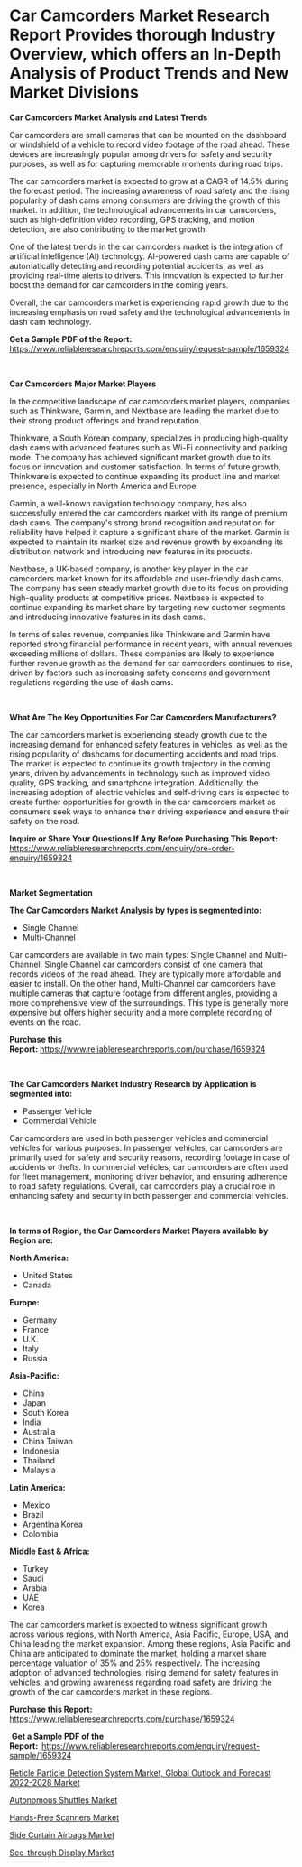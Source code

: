 <p><h1>Car Camcorders Market Research Report Provides thorough Industry Overview, which offers an In-Depth Analysis of Product Trends and New Market Divisions</h1></p><p><strong>Car Camcorders Market Analysis and Latest Trends</strong></p>
<p><p>Car camcorders are small cameras that can be mounted on the dashboard or windshield of a vehicle to record video footage of the road ahead. These devices are increasingly popular among drivers for safety and security purposes, as well as for capturing memorable moments during road trips.</p><p>The car camcorders market is expected to grow at a CAGR of 14.5% during the forecast period. The increasing awareness of road safety and the rising popularity of dash cams among consumers are driving the growth of this market. In addition, the technological advancements in car camcorders, such as high-definition video recording, GPS tracking, and motion detection, are also contributing to the market growth.</p><p>One of the latest trends in the car camcorders market is the integration of artificial intelligence (AI) technology. AI-powered dash cams are capable of automatically detecting and recording potential accidents, as well as providing real-time alerts to drivers. This innovation is expected to further boost the demand for car camcorders in the coming years.</p><p>Overall, the car camcorders market is experiencing rapid growth due to the increasing emphasis on road safety and the technological advancements in dash cam technology.</p></p>
<p><strong>Get a Sample PDF of the Report:&nbsp;</strong> <a href="https://www.reliableresearchreports.com/enquiry/request-sample/1659324">https://www.reliableresearchreports.com/enquiry/request-sample/1659324</a></p>
<p>&nbsp;</p>
<p><strong>Car Camcorders Major Market Players</strong></p>
<p><p>In the competitive landscape of car camcorders market players, companies such as Thinkware, Garmin, and Nextbase are leading the market due to their strong product offerings and brand reputation. </p><p>Thinkware, a South Korean company, specializes in producing high-quality dash cams with advanced features such as Wi-Fi connectivity and parking mode. The company has achieved significant market growth due to its focus on innovation and customer satisfaction. In terms of future growth, Thinkware is expected to continue expanding its product line and market presence, especially in North America and Europe.</p><p>Garmin, a well-known navigation technology company, has also successfully entered the car camcorders market with its range of premium dash cams. The company's strong brand recognition and reputation for reliability have helped it capture a significant share of the market. Garmin is expected to maintain its market size and revenue growth by expanding its distribution network and introducing new features in its products.</p><p>Nextbase, a UK-based company, is another key player in the car camcorders market known for its affordable and user-friendly dash cams. The company has seen steady market growth due to its focus on providing high-quality products at competitive prices. Nextbase is expected to continue expanding its market share by targeting new customer segments and introducing innovative features in its dash cams. </p><p>In terms of sales revenue, companies like Thinkware and Garmin have reported strong financial performance in recent years, with annual revenues exceeding millions of dollars. These companies are likely to experience further revenue growth as the demand for car camcorders continues to rise, driven by factors such as increasing safety concerns and government regulations regarding the use of dash cams.</p></p>
<p>&nbsp;</p>
<p><strong>What Are The Key Opportunities For Car Camcorders Manufacturers?</strong></p>
<p><p>The car camcorders market is experiencing steady growth due to the increasing demand for enhanced safety features in vehicles, as well as the rising popularity of dashcams for documenting accidents and road trips. The market is expected to continue its growth trajectory in the coming years, driven by advancements in technology such as improved video quality, GPS tracking, and smartphone integration. Additionally, the increasing adoption of electric vehicles and self-driving cars is expected to create further opportunities for growth in the car camcorders market as consumers seek ways to enhance their driving experience and ensure their safety on the road.</p></p>
<p><strong>Inquire or Share Your Questions If Any Before Purchasing This Report:</strong> <a href="https://www.reliableresearchreports.com/enquiry/pre-order-enquiry/1659324">https://www.reliableresearchreports.com/enquiry/pre-order-enquiry/1659324</a></p>
<p>&nbsp;</p>
<p><strong>Market Segmentation</strong></p>
<p><strong>The Car Camcorders Market Analysis by types is segmented into:</strong></p>
<p><ul><li>Single Channel</li><li>Multi-Channel</li></ul></p>
<p><p>Car camcorders are available in two main types: Single Channel and Multi-Channel. Single Channel car camcorders consist of one camera that records videos of the road ahead. They are typically more affordable and easier to install. On the other hand, Multi-Channel car camcorders have multiple cameras that capture footage from different angles, providing a more comprehensive view of the surroundings. This type is generally more expensive but offers higher security and a more complete recording of events on the road.</p></p>
<p><strong>Purchase this Report:&nbsp;</strong><a href="https://www.reliableresearchreports.com/purchase/1659324">https://www.reliableresearchreports.com/purchase/1659324</a></p>
<p>&nbsp;</p>
<p><strong>The Car Camcorders Market Industry Research by Application is segmented into:</strong></p>
<p><ul><li>Passenger Vehicle</li><li>Commercial Vehicle</li></ul></p>
<p><p>Car camcorders are used in both passenger vehicles and commercial vehicles for various purposes. In passenger vehicles, car camcorders are primarily used for safety and security reasons, recording footage in case of accidents or thefts. In commercial vehicles, car camcorders are often used for fleet management, monitoring driver behavior, and ensuring adherence to road safety regulations. Overall, car camcorders play a crucial role in enhancing safety and security in both passenger and commercial vehicles.</p></p>
<p>&nbsp;</p>
<p><strong>In terms of Region, the Car Camcorders Market Players available by Region are:</strong></p>
<p>
    <p> <strong> North America: </strong>
        <ul>
            <li>United States</li>
            <li>Canada</li>
        </ul>
        </p> 
    <p> <strong> Europe: </strong>
        <ul>
            <li>Germany</li>
            <li>France</li>
            <li>U.K.</li>
            <li>Italy</li>
            <li>Russia</li>
        </ul>
        </p> 
    <p> <strong> Asia-Pacific: </strong>
        <ul>
            <li>China</li>
            <li>Japan</li>
            <li>South Korea</li>
            <li>India</li>
            <li>Australia</li>
            <li>China Taiwan</li>
            <li>Indonesia</li>
            <li>Thailand</li>
            <li>Malaysia</li>
        </ul>
        </p> 
    <p> <strong> Latin America: </strong>
        <ul>
            <li>Mexico</li>
            <li>Brazil</li>
            <li>Argentina Korea</li>
            <li>Colombia</li>
        </ul>
        </p> 
    <p> <strong> Middle East & Africa: </strong>
        <ul>
            <li>Turkey</li>
            <li>Saudi</li>
            <li>Arabia</li>
            <li>UAE</li>
            <li>Korea</li>
        </ul>
    </p>
    </p>
<p><p>The car camcorders market is expected to witness significant growth across various regions, with North America, Asia Pacific, Europe, USA, and China leading the market expansion. Among these regions, Asia Pacific and China are anticipated to dominate the market, holding a market share percentage valuation of 35% and 25% respectively. The increasing adoption of advanced technologies, rising demand for safety features in vehicles, and growing awareness regarding road safety are driving the growth of the car camcorders market in these regions.</p></p>
<p><strong>Purchase this Report: </strong><a href="https://www.reliableresearchreports.com/purchase/1659324">https://www.reliableresearchreports.com/purchase/1659324</a></p>
<p>&nbsp;<strong>Get a Sample PDF of the Report:&nbsp;&nbsp;</strong><a href="https://www.reliableresearchreports.com/enquiry/request-sample/1659324">https://www.reliableresearchreports.com/enquiry/request-sample/1659324</a></p>
<p><strong></strong></p>
<p><p><a href="https://view.publitas.com/reportprime-1/reticle-particle-detection-system-market-global-outlook-and-forecast-2022-2028-market-research-report-provides-thorough-industry-overview-which-offers-an-in-depth-analysis-of-product-trends-and-new-market-divisions/">Reticle Particle Detection System Market, Global Outlook and Forecast 2022-2028 Market</a></p><p><a href="https://github.com/angelajermaine/Market-Research-Report-List-2/blob/main/autonomous-shuttles-market.md">Autonomous Shuttles Market</a></p><p><a href="https://eight-handstand-8fb.notion.site/Hands-Free-Scanners-Market-Furnish-Information-about-Market-Size-Market-Share-Market-Dynamics-and-85abdf9558454370b3e248791e08c1c2">Hands-Free Scanners Market</a></p><p><a href="https://github.com/beatblasta/Market-Research-Report-List-2/blob/main/side-curtain-airbags-market.md">Side Curtain Airbags Market</a></p><p><a href="https://skillful-vermicelli-b89.notion.site/See-through-Display-Market-Research-Report-Forecasted-for-Period-from-2024-2031-by-Market-Type-M-9de4ebd0cbac4cdaa1bbb668829f4703">See-through Display Market</a></p></p>